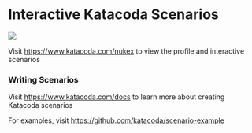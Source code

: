 # Interactive Katacoda Scenarios

[![](http://shields.katacoda.com/katacoda/nukex/count.svg)](https://www.katacoda.com/nukex "Get your profile on Katacoda.com")

Visit https://www.katacoda.com/nukex to view the profile and interactive scenarios

### Writing Scenarios
Visit https://www.katacoda.com/docs to learn more about creating Katacoda scenarios

For examples, visit https://github.com/katacoda/scenario-example
